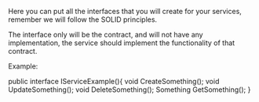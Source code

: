 ﻿Here you can put all the interfaces that you will create
for your services, remember we will follow the SOLID principles.

The interface only will be the contract, and will not have
any implementation, the service should implement the functionality
of that contract.

Example:

public interface IServiceExample(){
	void CreateSomething();
	void UpdateSomething();
	void DeleteSomething();
	Something GetSomething();
}